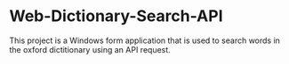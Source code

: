 # Web-Dictionary-Search-API

This project is a Windows form application that is used to search words in the oxford dictitionary using an API request.
